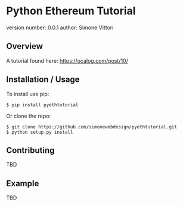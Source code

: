 Python Ethereum Tutorial
===============================

version number: 0.0.1
author: Simone Vittori

Overview
--------

A tutorial found here: https://ocalog.com/post/10/

Installation / Usage
--------------------

To install use pip:

    $ pip install pyethtutorial


Or clone the repo:

    $ git clone https://github.com/simonewebdesign/pyethtutorial.git
    $ python setup.py install
    
Contributing
------------

TBD

Example
-------

TBD